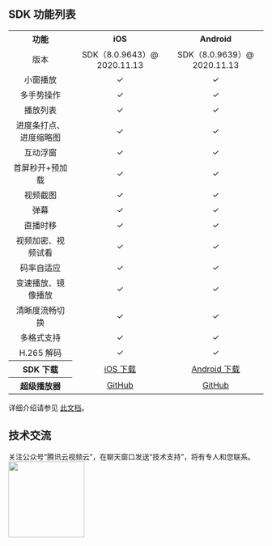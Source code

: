 ## SDK 功能列表

<table width="850px">
  <tr align="center">
     <th style="text-align:center">功能</th>
     <th style="text-align:center">iOS</th>
     <th style="text-align:center">Android</th>
  </tr>
  <tr align="center">
     <td>版本</td>
        <td style="text-align:center">SDK（8.0.9643）@ 2020.11.13</td>
        <td style="text-align:center">SDK（8.0.9639）@ 2020.11.13</td>
  </tr>
  <tr align="center">
    <td>小窗播放</td>
    <td style="text-align:center">&#10003;</td>
    <td style="text-align:center">&#10003;</td>
  </tr>
  <tr align="center">
    <td>多手势操作</td>
    <td style="text-align:center">&#10003;</td>
    <td style="text-align:center">&#10003;</td>
  </tr>
  <tr align="center">
    <td>播放列表</td>
    <td style="text-align:center">&#10003;</td>
    <td style="text-align:center">&#10003;</td>
  </tr>
  <tr align="center">
    <td>进度条打点、进度缩略图</td>
    <td style="text-align:center">&#10003;</td>
    <td style="text-align:center">&#10003;</td>
  </tr>
  <tr align="center">
    <td>互动浮窗</td>
    <td style="text-align:center">&#10003;</td>
    <td style="text-align:center">&#10003;</td>
  </tr>
  <tr align="center">
    <td>首屏秒开+预加载</td>
    <td style="text-align:center">&#10003;</td>
    <td style="text-align:center">&#10003;</td>
  </tr>
  <tr align="center">
    <td>视频截图</td>
    <td style="text-align:center">&#10003;</td>
    <td style="text-align:center">&#10003;</td>
  </tr>
  <tr align="center">
    <td>弹幕</td>
    <td style="text-align:center">&#10003;</td>
    <td style="text-align:center">&#10003;</td>
  </tr>
  <tr align="center">
    <td>直播时移</td>
    <td style="text-align:center">&#10003;</td>
    <td style="text-align:center">&#10003;</td>
  </tr>
  <tr align="center">
    <td>视频加密、视频试看</td>
    <td style="text-align:center">&#10003;</td>
    <td style="text-align:center">&#10003;</td>
  </tr>
  <tr align="center">
    <td>码率自适应</td>
    <td style="text-align:center">&#10003;</td>
    <td style="text-align:center">&#10003;</td>
  </tr>
  <tr align="center">
    <td>变速播放、镜像播放</td>
    <td style="text-align:center">&#10003;</td>
    <td style="text-align:center">&#10003;</td>
  </tr>
  <tr align="center">
    <td>清晰度流畅切换</td>
    <td style="text-align:center">&#10003;</td>
    <td style="text-align:center">&#10003;</td>
  </tr>
  <tr align="center">
    <td>多格式支持</td>
    <td style="text-align:center">&#10003;</td>
    <td style="text-align:center">&#10003;</td>
  </tr>
  <tr align="center">
    <td>H.265 解码</td>
    <td style="text-align:center">&#10003;</td>
    <td style="text-align:center">&#10003;</td>
  </tr>
 
  <tr align="center">
     <th>SDK 下载</th>
        <td style="text-align:center"><a onclick=MtaH5.clickStat("player_sdk_download_ios_play") href="https://liteavsdk-1252463788.cosgz.myqcloud.com/TXLiteAVSDK_Player_iOS_latest.zip">iOS 下载</a></td>
        <td style="text-align:center"><a onclick=MtaH5.clickStat("player_sdk_download_android_play") href="https://liteavsdk-1252463788.cosgz.myqcloud.com/TXLiteAVSDK_Player_Android_latest.zip">Android 下载</a></td>
  </tr>
  <tr align="center">
     <th>超级播放器</th>
        <td style="text-align:center"><a href="https://github.com/tencentyun/SuperPlayer">GitHub</a></td>
        <td style="text-align:center"><a href="https://github.com/tencentyun/SuperPlayer_Android">GitHub</a></td>
  </tr>
</table>

详细介绍请参见 [此文档](https://github.com/tencentyun/SuperPlayer)。


## 技术交流
关注公众号“腾讯云视频云”，在聊天窗口发送“技术支持”，将有专人和您联系。
<img src="https://main.qcloudimg.com/raw/1c414d4d70e910289eac02b2e14e8c03.jpg" width="150">

<script>
  var _mtac = {"senseHash":0};
  (function() {
    var mta = document.createElement("script");
    mta.src = "//pingjs.qq.com/h5/stats.js?v2.0.4";
    mta.setAttribute("name", "MTAH5");
    mta.setAttribute("sid", "500695331");
    mta.setAttribute("cid", "500695332");
    var s = document.getElementsByTagName("script")[0];
    s.parentNode.insertBefore(mta, s);
  })();
</script>



